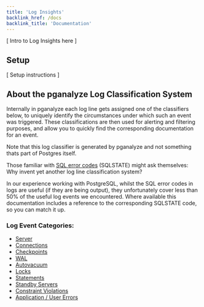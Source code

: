 ```yaml
---
title: 'Log Insights'
backlink_href: /docs
backlink_title: 'Documentation'
---
```


[ Intro to Log Insights here ]

## Setup

[ Setup instructions ]

## About the pganalyze Log Classification System

Internally in pganalyze each log line gets assigned one of the classifiers below, to uniquely identify the circumstances under which such an event was triggered. These classifications are then used for alerting and filtering purposes, and allow you to quickly find the corresponding documentation for an event.

Note that this log classifier is generated by pganalyze and not something thats part of Postgres itself.

Those familiar with [SQL error codes](https://www.postgresql.org/docs/current/static/errcodes-appendix.html) (SQLSTATE) might ask themselves: Why invent yet another log line classification system?

In our experience working with PostgreSQL, whilst the SQL error codes in logs are useful (if they are being output), they unfortunately cover less than 50% of the useful log events we encountered. Where available this documentation includes a reference to the corresponding SQLSTATE code, so you can match it up.

### Log Event Categories:

* [Server](/docs/log-insights/server)
* [Connections](/docs/log-insights/connections)
* [Checkpoints](/docs/log-insights/checkpoints)
* [WAL](/docs/log-insights/wal)
* [Autovacuum](/docs/log-insights/autovacuum)
* [Locks](/docs/log-insights/locks)
* [Statements](/docs/log-insights/statements)
* [Standby Servers](/docs/log-insights/standby)
* [Constraint Violations](/docs/log-insights/constraint-violations)
* [Application / User Errors](/docs/log-insights/app-errors)
